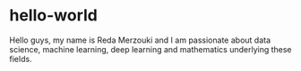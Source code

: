 # hello-world

Hello guys, my name is Reda Merzouki and I am passionate about data science, machine learning, deep learning and mathematics underlying these fields.
